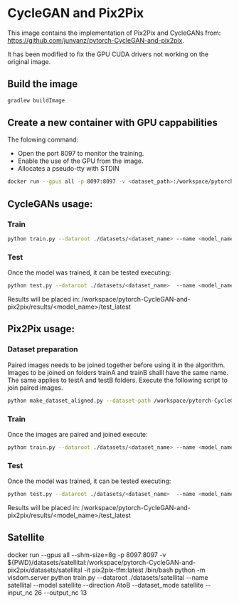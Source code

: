 # CycleGAN and Pix2Pix
This image contains the implementation of Pix2Pix and CycleGANs from: https://github.com/junyanz/pytorch-CycleGAN-and-pix2pix.

It has been modified to fix the GPU CUDA drivers not working on the original image.

## Build the image
```sh
gradlew buildImage
```
## Create a new container with GPU cappabilities
The folowing command:
- Open the port 8097 to monitor the training.
- Enable the use of the GPU from the image.
- Allocates a pseudo-tty with STDIN
```sh
docker run --gpus all -p 8097:8097 -v <dataset_path>:/workspace/pytorch-CycleGAN-and-pix2pix/datasets/<dataset_name> -it  poc/pytorch-cyclegan-and-pix2pix:0.1.0 /bin/bash
```
## CycleGANs usage:
### Train
```sh
python train.py --dataroot ./datasets/<dataset_name> --name <model_name> --model cycle_gan
```
### Test
Once the model was trained, it can be tested executing:
```sh
python test.py --dataroot ./datasets/<dataset_name>  --name <model_name> --model cycle_gan
```
Results will be placed in: /workspace/pytorch-CycleGAN-and-pix2pix/results/<model_name>/test_latest

## Pix2Pix usage:
### Dataset preparation
Paired images needs to be joined together before using it in the algorithm.
Images to be joined on folders trainA and trainB shalll have the same name. The same applies to testA and testB folders.
Execute the following script to join paired images.
```sh
python make_dataset_aligned.py --dataset-path /workspace/pytorch-CycleGAN-and-pix2pix/datasets/<dataset_name>
```

### Train
Once the images are paired and joined execute:
```sh
python train.py --dataroot ./datasets/<dataset_name> --name <model_name> --model pix2pix --direction <AtoB|BtoA>
```

### Test
Once the model was trained, it can be tested executing:
```sh
python test.py --dataroot ./datasets/<dataset_name>  --name <model_name> --model pix2pix --direction <AtoB|BtoA>
```
Results will be placed in: /workspace/pytorch-CycleGAN-and-pix2pix/results/<model_name>/test_latest


## Satellite

docker run --gpus all --shm-size=8g -p 8097:8097 -v ${PWD}/datasets/satellital:/workspace/pytorch-CycleGAN-and-pix2pix/datasets/satellital -it pix2pix-tfm:latest /bin/bash
python -m visdom.server
python train.py --dataroot ./datasets/satellital --name satellital --model satellite --direction AtoB --dataset_mode satellite --input_nc 26 --output_nc 13
